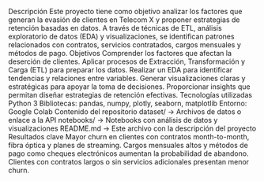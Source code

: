 Descripción
Este proyecto tiene como objetivo analizar los factores que generan la evasión de clientes en Telecom X y proponer estrategias de retención basadas en datos. A través de técnicas de ETL, análisis exploratorio de datos (EDA) y visualizaciones, se identifican patrones relacionados con contratos, servicios contratados, cargos mensuales y métodos de pago.
Objetivos
Comprender los factores que afectan la deserción de clientes.
Aplicar procesos de Extracción, Transformación y Carga (ETL) para preparar los datos.
Realizar un EDA para identificar tendencias y relaciones entre variables.
Generar visualizaciones claras y estratégicas para apoyar la toma de decisiones.
Proporcionar insights que permitan diseñar estrategias de retención efectivas.
Tecnologías utilizadas
Python 3
Bibliotecas: pandas, numpy, plotly, seaborn, matplotlib
Entorno: Google Colab
Contenido del repositorio
dataset/ → Archivos de datos o enlace a la API
notebooks/ → Notebooks con análisis de datos y visualizaciones
README.md → Este archivo con la descripción del proyecto
Resultados clave
Mayor churn en clientes con contratos month-to-month, fibra óptica y planes de streaming.
Cargos mensuales altos y métodos de pago como cheques electrónicos aumentan la probabilidad de abandono.
Clientes con contratos largos o sin servicios adicionales presentan menor churn.
